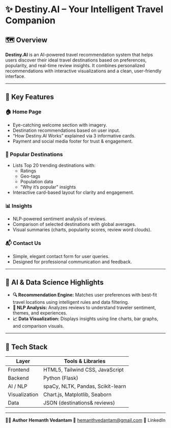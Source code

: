# ✨ Destiny.AI – Your Intelligent Travel Companion  


## 🗺️ Overview

**Destiny.AI** is an AI-powered travel recommendation system that helps users discover their ideal travel destinations based on preferences, popularity, and real-time review insights. It combines personalized recommendations with interactive visualizations and a clean, user-friendly interface.

---

## 🌟 Key Features

### 🏠 Home Page
- Eye-catching welcome section with imagery.
- Destination recommendations based on user input.
- “How Destiny.AI Works” explained via 3 informative cards.
- Payment and social media footer for trust & engagement.

### 📌 Popular Destinations
- Lists Top 20 trending destinations with:
  - Ratings
  - Geo-tags
  - Population data
  - "Why it’s popular" insights
- Interactive card-based layout for clarity and engagement.

### 📊 Insights
- NLP-powered sentiment analysis of reviews.
- Comparison of selected destinations with global averages.
- Visual summaries (charts, popularity scores, review word clouds).

### 📬 Contact Us
- Simple, elegant contact form for user queries.
- Designed for professional communication and feedback.

---

## 🤖 AI & Data Science Highlights

- **🔍 Recommendation Engine:** Matches user preferences with best-fit travel locations using intelligent rules and data filtering.
- **💬 NLP Analysis:** Analyzes reviews to understand traveler sentiment, themes, and experiences.
- **📈 Data Visualization:** Displays insights using line charts, bar graphs, and comparison visuals.

---

## 🧰 Tech Stack

| Layer       | Tools & Libraries                          |
|-------------|--------------------------------------------|
| Frontend    | HTML5, Tailwind CSS, JavaScript            |
| Backend     | Python (Flask)                             |
| AI / NLP    | spaCy, NLTK, Pandas, Scikit-learn          |
| Visualization | Chart.js, Matplotlib, Seaborn            |
| Data        | JSON (destinations& reviews)               |

---


🧑‍💻 **Author**
**Hemanth Vedantam**
📧 hemanthvedantam@gmail.com
🔗 LinkedIn


